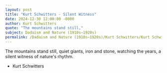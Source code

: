 ```yaml
---
layout: post
title: "Kurt Schwitters - Silent Witness"
date: 2024-12-30 12:00:00 -0000
author: Kurt Schwitters
quote: "The mountains stand still,"
subject: Dadaism and Nature (1910s–1920s)
permalink: /Dadaism and Nature (1910s–1920s)/Kurt Schwitters/Kurt Schwitters - Silent Witness
---
```


The mountains stand still,
quiet giants, 
iron and stone,
watching the years,
a silent witness 
of nature's rhythm.

- Kurt Schwitters

